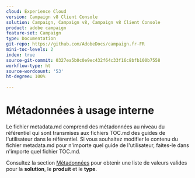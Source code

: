 ```yaml
---
cloud: Experience Cloud
version: Campaign v8 Client Console
solution: Campaign, Campaign v8, Campaign v8 Client Console
product: adobe campaign
feature-set: Campaign
type: Documentation
git-repo: https://github.com/AdobeDocs/campaign.fr-FR
mini-toc-levels: 2
index: true
source-git-commit: 0327ea5b0c0e9ec432f64c33f16c8bfb100b7558
workflow-type: ht
source-wordcount: '53'
ht-degree: 100%

---
```



# Métadonnées à usage interne

Le fichier metadata.md comprend des métadonnées au niveau du référentiel qui sont transmises aux fichiers TOC.md des guides de l&#39;utilisateur dans le référentiel. Si vous souhaitez modifier le contenu du fichier metadata.md pour n&#39;importe quel guide de l&#39;utilisateur, faites-le dans n&#39;importe quel fichier TOC.md.

Consultez la section [Métadonnées](https://experienceleague.adobe.com/docs/authoring-guide-exl/using/editing/user-guide-setup/metadata.html?lang=fr) pour obtenir une liste de valeurs valides pour la **solution**, le **produit** et le **type**.
